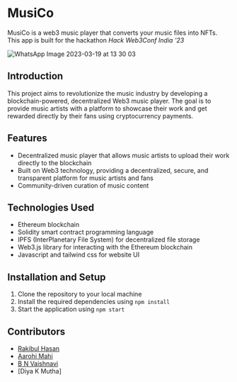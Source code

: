 # MusiCo 
MusiCo is a web3 music player that converts your music files into NFTs.
This app is built for the hackathon *Hack Web3Conf India '23*

![WhatsApp Image 2023-03-19 at 13 30 03]()


## Introduction
This project aims to revolutionize the music industry by developing a blockchain-powered, decentralized Web3 music player. The goal is to provide music artists with a platform to showcase their work and get rewarded directly by their fans using cryptocurrency payments.

## Features
* Decentralized music player that allows music artists to upload their work directly to the blockchain
* Built on Web3 technology, providing a decentralized, secure, and transparent platform for music artists and fans
* Community-driven curation of music content

## Technologies Used
* Ethereum blockchain
* Solidity smart contract programming language
* IPFS (InterPlanetary File System) for decentralized file storage
* Web3.js library for interacting with the Ethereum blockchain
* Javascript and tailwind css for website UI

## Installation and Setup
1. Clone the repository to your local machine
2. Install the required dependencies using `npm install`
3. Start the application using `npm start`


## Contributors
* [Rakibul Hasan](http://github.com/rohanroc)
* [Aarohi Mahi](https://github.com/amandeep404)
* [B N Vaishnavi](https://github.com/PriyaSingh03)
* [Diya K Mutha]

